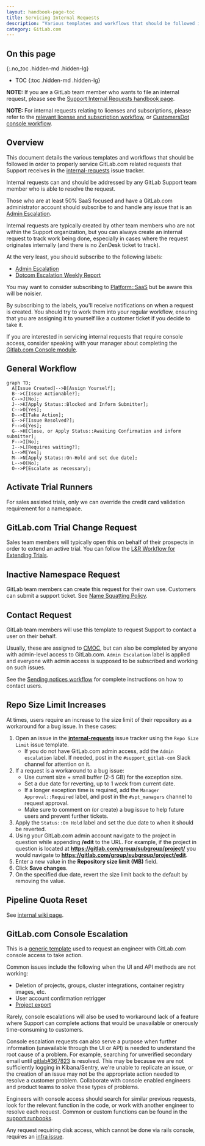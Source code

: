 ```yaml
---
layout: handbook-page-toc
title: Servicing Internal Requests
description: "Various templates and workflows that should be followed in order to properly service GitLab.com related requests that Support receives in the internal requests issue tracker"
category: GitLab.com
---
```


## On this page
{:.no_toc .hidden-md .hidden-lg}

- TOC
{:toc .hidden-md .hidden-lg}


**NOTE:** If you are a GitLab team member who wants to file an internal request, please see the [Support Internal Requests handbook page](/handbook/support/internal-support/).

**NOTE:** For internal requests relating to licenses and subscriptions, please refer to the [relevant license and subscription workflow](/handbook/support/license-and-renewals/workflows/), or [CustomersDot console workflow](/handbook/support/license-and-renewals/workflows/customersdot/customer_console.html).

## Overview

This document details the various templates and workflows that should be followed in order to properly service GitLab.com related requests that Support receives in the [internal-requests](https://gitlab.com/gitlab-com/support/internal-requests/-/issues) issue tracker.

Internal requests can and should be addressed by any GitLab Support team member who is able to resolve the request.

Those who are at least 50% SaaS focused and have a GitLab.com administrator account should subscribe to and handle any issue that is an [Admin Escalation](https://gitlab.com/gitlab-com/support/internal-requests/-/labels?subscribed=&search=admin+escalation).

Internal requests are typically created by other team members who are not within the Support organization, but you can always create an internal request to track work being done, especially in cases where the request originates internally (and there is no ZenDesk ticket to track).

At the very least, you should subscribe to the following labels:

- [Admin Escalation](https://gitlab.com/gitlab-com/support/internal-requests/-/labels?subscribed=&search=admin+escalation)
- [Dotcom Escalation Weekly Report](https://gitlab.com/gitlab-com/support/internal-requests/-/labels?subscribed=&search=dewr)

You may want to consider subscribing to [Platform::SaaS](https://gitlab.com/gitlab-com/support/internal-requests/-/labels?subscribed=&search=platform+saas) but be aware this will be noisier.

By subscribing to the labels, you'll receive notifications on when a request is created. You should try to work them into your regular workflow, ensuring that you are assigning it to yourself like a customer ticket if you decide to take it.

If you are interested in servicing internal requests that require console access, consider speaking with your manager about completing the [Gitlab.com Console module](https://gitlab.com/gitlab-com/support/support-training/-/blob/master/.gitlab/issue_templates/GitLab-com%20Console.md).

## General Workflow

```mermaid
graph TD;
  A[Issue Created]-->B[Assign Yourself];
  B-->C[Issue Actionable?];
  C-->J[No];
  J-->K[Apply Status::Blocked and Inform Submitter];
  C-->D[Yes];
  D-->E[Take Action];
  E-->F[Issue Resolved?];
  F-->G[Yes];
  G-->H[Close, or Apply Status::Awaiting Confirmation and inform submitter];
  F-->I[No];
  I-->L[Requires waiting?];
  L-->M[Yes];
  M-->N[Apply Status::On-Hold and set due date];
  L-->O[No];
  O-->P[Escalate as necessary];
```

## Activate Trial Runners

For sales assisted trials, only we can override the credit card validation requirement for a namespace.

## GitLab.com Trial Change Request

Sales team members will typically open this on behalf of their prospects in order to extend an active trial. You can follow the [L&R Workflow for Extending Trials](https://about.gitlab.com/handbook/support/license-and-renewals/workflows/saas/trials_and_plan_change.html#extending-trials).

## Inactive Namespace Request

GitLab team members can create this request for their own use. Customers can submit a support ticket. See [Name Squatting Policy](namesquatting_policy.html).

## Contact Request

GitLab team members will use this template to request Support to contact a user on their behalf.

Usually, these are assigned to [CMOC](/handbook/support/internal-support/#regarding-gitlab-support-plans-and-namespaces), but can also be completed by anyone with admin-level access to GitLab.com. `Admin Escalation` label is applied and everyone with admin access is supposed to be subscribed and working on such issues.

See the [Sending notices workflow](/handbook/support/workflows/sending_notices.html) for complete instructions on how to contact users.

## Repo Size Limit Increases

At times, users require an increase to the size limit of their repository as a workaround for a bug issue. In these cases:

1. Open an issue in the **[internal-requests](https://gitlab.com/gitlab-com/support/internal-requests/issues)** issue tracker using the `Repo Size Limit` issue template.
    - If you do not have GitLab.com admin access, add the `Admin escalation` label. If needed, post in the `#support_gitlab-com` Slack channel for attention on it.
1. If a request is a workaround to a bug issue:
    - Use current size + small buffer (2-5 GB) for the exception size.
    - Set a due date for reverting, up to 1 week from current date.
    - If a longer exception time is required, add the `Manager Approval::Required` label, and post in the `#spt_managers` channel to request approval.
    - Make sure to comment on (or create) a bug issue to help future users and prevent further tickets.
1. Apply the `Status::On Hold` label and set the due date to when it should be reverted.
1. Using your GitLab.com admin account navigate to the project in question while appending **/edit** to the URL. For example, if the project in question is located at **https://gitlab.com/group/subgroup/project/** you would navigate to **https://gitlab.com/group/subgroup/project/edit**.
1. Enter a new value in the **Repository size limit (MB)** field.
1. Click **Save changes**.
1. On the specified due date, revert the size limit back to the default by removing the value.

## Pipeline Quota Reset

See [internal wiki page](https://gitlab.com/gitlab-com/support/internal-requests/-/wikis/Procedures/Pipeline-Quota-Reset).

## GitLab.com Console Escalation

This is a [generic template](https://gitlab.com/gitlab-com/support/internal-requests/-/blob/master/.gitlab/issue_templates/GitLab.com%20Console%20Escalation.md) used to request an engineer with GitLab.com console access to take action.

Common issues include the following when the UI and API methods are not working:

- Deletion of projects, groups, cluster integrations, container registry images, etc.
- User account confirmation retrigger
- [Project export](https://gitlab.com/gitlab-com/support/internal-requests/-/blob/master/.gitlab/issue_templates/GitLab.com%20Console%20Export%20Request.md)

Rarely, console escalations will also be used to workaround lack of a feature where Support can complete actions that would be unavailable or onerously time-consuming to customers.

Console escalation requests can also serve a purpose when further information (unavailable through the UI or API) is needed to understand the root cause of a problem. For example, searching for unverified secondary email until [gitlab#367823](https://gitlab.com/gitlab-org/gitlab/-/issues/367823) is resolved. This may be because we are not sufficiently logging in Kibana/Sentry, we're unable to replicate an issue, or the creation of an issue may not be the appropriate action needed to resolve a customer problem. Collaborate with console enabled engineers and product teams to solve these types of problems.

Engineers with console access should search for similar previous requests, look for the relevant function in the code, or work with another engineer to resolve each request. Common or custom functions can be found in the [support runbooks](https://gitlab.com/gitlab-com/support/runbooks/).

Any request requiring disk access, which cannot be done via rails console, requires an [infra issue](https://gitlab.com/gitlab-com/gl-infra/infrastructure/-/issues).

